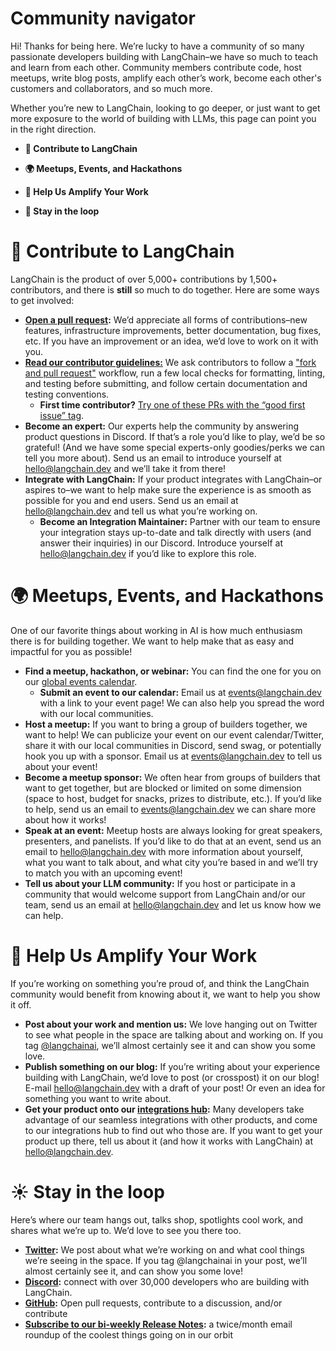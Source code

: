 # Community navigator

Hi! Thanks for being here. We’re lucky to have a community of so many passionate developers building with LangChain–we have so much to teach and learn from each other. Community members contribute code, host meetups, write blog posts, amplify each other’s work, become each other's customers and collaborators, and so much more.

Whether you’re new to LangChain, looking to go deeper, or just want to get more exposure to the world of building with LLMs, this page can point you in the right direction. 

- **🦜 Contribute to LangChain**

- **🌍 Meetups, Events, and Hackathons**

- **📣 Help Us Amplify Your Work**

- **💬 Stay in the loop**


# 🦜 Contribute to LangChain

LangChain is the product of over 5,000+ contributions by 1,500+ contributors, and there is ******still****** so much to do together. Here are some ways to get involved:

- **[Open a pull request](https://github.com/langchain-ai/langchain/issues):** We’d appreciate all forms of contributions–new features, infrastructure improvements, better documentation, bug fixes, etc. If you have an improvement or an idea, we’d love to work on it with you.
- **[Read our contributor guidelines:](https://github.com/langchain-ai/langchain/blob/bbd22b9b761389a5e40fc45b0570e1830aabb707/.github/CONTRIBUTING.md)** We ask contributors to follow a ["fork and pull request"](https://docs.github.com/en/get-started/quickstart/contributing-to-projects) workflow, run a few local checks for formatting, linting, and testing before submitting, and follow certain documentation and testing conventions.
    - **First time contributor?** [Try one of these PRs with the “good first issue” tag](https://github.com/langchain-ai/langchain/contribute).
- **Become an expert:** Our experts help the community by answering product questions in Discord. If that’s a role you’d like to play, we’d be so grateful! (And we have some special experts-only goodies/perks we can tell you more about). Send us an email to introduce yourself at hello@langchain.dev and we’ll take it from there!
- **Integrate with LangChain:** If your product integrates with LangChain–or aspires to–we want to help make sure the experience is as smooth as possible for you and end users. Send us an email at hello@langchain.dev and tell us what you’re working on.
    - **Become an Integration Maintainer:** Partner with our team to ensure your integration stays up-to-date and talk directly with users (and answer their inquiries) in our Discord. Introduce yourself at hello@langchain.dev if you’d like to explore this role.


# 🌍 Meetups, Events, and Hackathons

One of our favorite things about working in AI is how much enthusiasm there is for building together. We want to help make that as easy and impactful for you as possible! 
- **Find a meetup, hackathon, or webinar:** You can find the one for you on our [global events calendar](https://mirror-feeling-d80.notion.site/0bc81da76a184297b86ca8fc782ee9a3?v=0d80342540df465396546976a50cfb3f).  
    - **Submit an event to our calendar:** Email us at events@langchain.dev with a link to your event page! We can also help you spread the word with our local communities.
- **Host a meetup:** If you want to bring a group of builders together, we want to help! We can publicize your event on our event calendar/Twitter, share it with our local communities in Discord, send swag, or potentially hook you up with a sponsor. Email us at events@langchain.dev to tell us about your event!
- **Become a meetup sponsor:** We often hear from groups of builders that want to get together, but are blocked or limited on some dimension (space to host, budget for snacks, prizes to distribute, etc.). If you’d like to help, send us an email to events@langchain.dev we can share more about how it works!
- **Speak at an event:** Meetup hosts are always looking for great speakers, presenters, and panelists. If you’d like to do that at an event, send us an email to hello@langchain.dev with more information about yourself, what you want to talk about, and what city you’re based in and we’ll try to match you with an upcoming event!
- **Tell us about your LLM community:** If you host or participate in a community that would welcome support from LangChain and/or our team, send us an email at hello@langchain.dev and let us know how we can help.

# 📣 Help Us Amplify Your Work

If you’re working on something you’re proud of, and think the LangChain community would benefit from knowing about it, we want to help you show it off.

- **Post about your work and mention us:** We love hanging out on Twitter to see what people in the space are talking about and working on. If you tag [@langchainai](https://twitter.com/LangChainAI), we’ll almost certainly see it and can show you some love.
- **Publish something on our blog:** If you’re writing about your experience building with LangChain, we’d love to post (or crosspost) it on our blog! E-mail hello@langchain.dev with a draft of your post! Or even an idea for something you want to write about.
- **Get your product onto our [integrations hub](https://integrations.langchain.com/):** Many developers take advantage of our seamless integrations with other products, and come to our integrations hub to find out who those are. If you want to get your product up there, tell us about it (and how it works with LangChain) at hello@langchain.dev.

# ☀️ Stay in the loop

Here’s where our team hangs out, talks shop, spotlights cool work, and shares what we’re up to. We’d love to see you there too.

- **[Twitter](https://twitter.com/LangChainAI):** We post about what we’re working on and what cool things we’re seeing in the space. If you tag @langchainai in your post, we’ll almost certainly see it, and can show you some love!
- **[Discord](https://discord.gg/6adMQxSpJS):** connect with over 30,000 developers who are building with LangChain.
- **[GitHub](https://github.com/langchain-ai/langchain):** Open pull requests, contribute to a discussion, and/or contribute
- **[Subscribe to our bi-weekly Release Notes](https://6w1pwbss0py.typeform.com/to/KjZB1auB):** a twice/month email roundup of the coolest things going on in our orbit